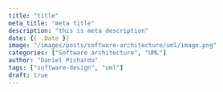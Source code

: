 ```yaml
---
title: "title"
meta_title: "meta title"
description: "this is meta description"
date: {{ .Date }}
image: "/images/posts/software-architecture/uml/image.png"
categories: ["Software architecture", "UML"]
author: "Daniel Pichardo"
tags: ["software-design", "uml"]
draft: true
---
```

